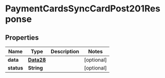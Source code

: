 

# PaymentCardsSyncCardPost201Response


## Properties

Name | Type | Description | Notes
------------ | ------------- | ------------- | -------------
**data** | [**Data28**](Data28.md) |  |  [optional]
**status** | **String** |  |  [optional]



